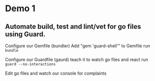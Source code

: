 
# Demo 1

## Automate build, test and lint/vet for go files using Guard.

Configure our Gemfile (bundler)
	Add "gem 'guard-shell'" to Gemfile
	run `bundle`

Configure our Guardfile (gaurd)
	teach it to watch go files and react
	run `guard --no-interactions`

Edit go files and watch our console for complaints
